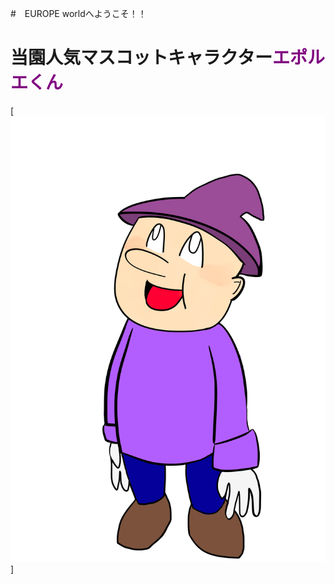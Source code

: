 #　EUROPE worldへようこそ！！

# 当園人気マスコットキャラクター<font color="Purple">エポルエくん</font>
[![エポルエくん](eporue.jpeg)]

